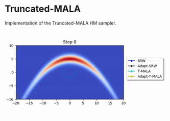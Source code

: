 # Truncated-MALA
Implementation of the Truncated-MALA HM sampler.
![](animations/model_dynamics.gif)
